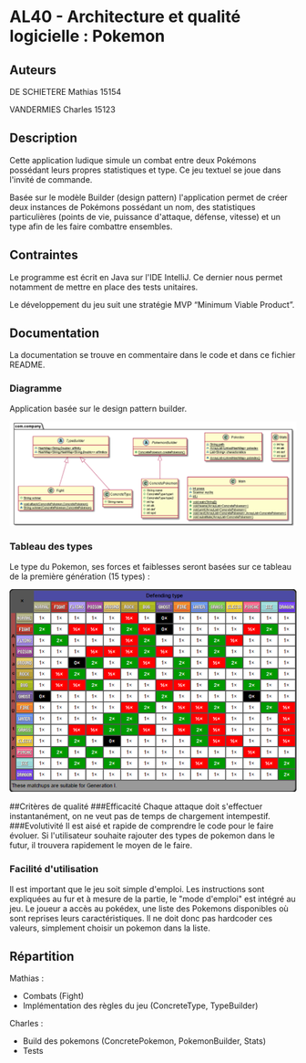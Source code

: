 # AL40 - Architecture et qualité logicielle : Pokemon
## Auteurs 

DE SCHIETERE Mathias 15154 

VANDERMIES Charles 15123 

 

## Description 

Cette application ludique simule un combat entre deux Pokémons possédant leurs propres statistiques et type. Ce jeu textuel se joue dans l'invité de commande.

Basée sur le modèle Builder (design pattern) l'application permet de créer deux instances de Pokémons possédant un nom, des statistiques particulières (points de vie, puissance d'attaque, défense, vitesse) et un type afin de les faire combattre ensembles. 




## Contraintes 

Le programme est écrit en Java sur l'IDE IntelliJ. Ce dernier nous permet notamment de mettre en place des tests unitaires. 

Le développement du jeu suit une stratégie MVP “Minimum Viable Product”. 

 

## Documentation 

La documentation se trouve en commentaire dans le code et dans ce fichier README. 

### Diagramme

Application basée sur le design pattern builder.

![alt text](https://github.com/CVandermies/Architecture_Pokemon/blob/master/docs/parser.png?raw=true)

### Tableau des types

Le type du Pokemon, ses forces et faiblesses seront basées sur ce tableau de la première génération (15 types) :

![alt text](https://github.com/CVandermies/Architecture_Pokemon/blob/master/docs/TypeAffinities.png?raw=true)

##Critères de qualité
###Efficacité
Chaque attaque doit s'effectuer instantanément, on ne veut pas de temps de chargement intempestif.
###Evolutivité
Il est aisé et rapide de comprendre le code pour le faire évoluer. Si l'utilisateur souhaite rajouter des types de pokemon dans le futur, il trouvera rapidement le moyen de le faire.
### Facilité d'utilisation 
Il est important que le jeu soit simple d'emploi. Les instructions sont expliquées au fur et à mesure de la partie, le "mode d'emploi" est intégré au jeu. 
Le joueur a accès au pokédex, une liste des Pokemons disponibles où sont reprises leurs caractéristiques. Il ne doit donc pas hardcoder ces valeurs, simplement choisir un pokemon dans la liste.

 

## Répartition 

Mathias :  
- Combats (Fight)
- Implémentation des règles du jeu (ConcreteType, TypeBuilder)

Charles :  
- Build des pokemons (ConcretePokemon, PokemonBuilder, Stats)
- Tests

 

 

 
